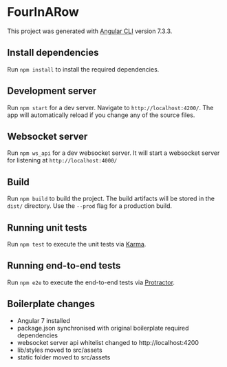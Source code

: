 # FourInARow

This project was generated with [Angular CLI](https://github.com/angular/angular-cli) version 7.3.3.

## Install dependencies

Run `npm install` to install the required dependencies.

## Development server

Run `npm start` for a dev server. Navigate to `http://localhost:4200/`. The app will automatically reload if you change any of the source files.

## Websocket server

Run `npm ws_api` for a dev websocket server. It will start a websocket server for listening at `http://localhost:4000/`

## Build

Run `npm build` to build the project. The build artifacts will be stored in the `dist/` directory. Use the `--prod` flag for a production build.

## Running unit tests

Run `npm test` to execute the unit tests via [Karma](https://karma-runner.github.io).

## Running end-to-end tests

Run `npm e2e` to execute the end-to-end tests via [Protractor](http://www.protractortest.org/).


## Boilerplate changes

- Angular 7 installed
- package.json synchronised with original boilerplate required dependencies
- websocket server api whitelist changed to http://localhost:4200
- lib/styles moved to src/assets
- static folder moved to src/assets
